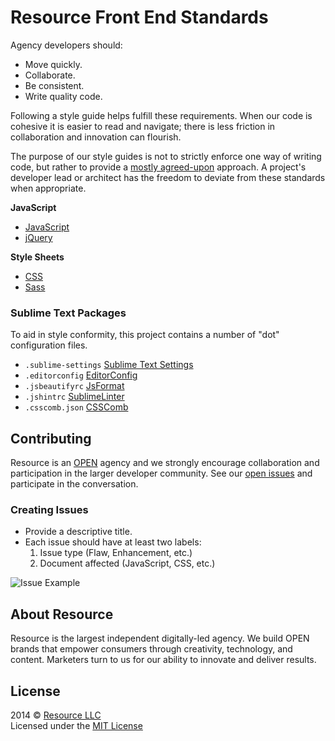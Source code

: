 # Resource Front End Standards

Agency developers should:  
- Move quickly.  
- Collaborate.  
- Be consistent.  
- Write quality code.  

Following a style guide helps fulfill these requirements. When our code is cohesive it is easier to read and navigate; there is less friction in collaboration and innovation can flourish.

The purpose of our style guides is not to strictly enforce one way of writing code, but rather to provide a [mostly agreed-upon](https://github.com/resource/Front-End-Standards/issues?direction=desc&labels=&page=1&sort=updated&state=closed) approach. A project's developer lead or architect has the freedom to deviate from these standards when appropriate.

__JavaScript__  

- [JavaScript](https://github.com/resource/Front-End-Standards/blob/master/JavaScript/JavaScript.md)
- [jQuery](https://github.com/resource/Front-End-Standards/blob/master/JavaScript/jQuery.md)

__Style Sheets__  

- [CSS](https://github.com/resource/Front-End-Standards/blob/master/Stylesheets/CSS.md)
- [Sass](https://github.com/resource/Front-End-Standards/blob/master/Stylesheets/Sass.md)


### Sublime Text Packages
To aid in style conformity, this project contains a number of "dot" configuration files.

- `.sublime-settings` [Sublime Text Settings](http://www.sublimetext.com/)
- `.editorconfig` [EditorConfig](https://sublime.wbond.net/packages/EditorConfig)
- `.jsbeautifyrc` [JsFormat](https://sublime.wbond.net/packages/JsFormat)
- `.jshintrc` [SublimeLinter](https://sublime.wbond.net/packages/SublimeLinter)
- `.csscomb.json` [CSSComb](http://csscomb.com/)


## Contributing
Resource is an [OPEN](http://www.resource.com/o-p-e-n/) agency and we strongly encourage collaboration and participation in the larger developer community. See our [open issues](https://github.com/resource/Front-End-Standards/issues?direction=desc&sort=updated&state=open) and participate in the conversation.

### Creating Issues

- Provide a descriptive title.
- Each issue should have at least two labels: 
  1. Issue type (Flaw, Enhancement, etc.)
  1. Document affected (JavaScript, CSS, etc.) 

![Issue Example](http://i.imgur.com/RSkIWwT.png)

## About Resource
Resource is the largest independent digitally-led agency. We build OPEN brands that empower consumers through creativity, technology, and content. Marketers turn to us for our ability to innovate and deliver results.


## License
2014 © [Resource LLC](http://resource.com)  
Licensed under the [MIT License](https://github.com/resource/Front-End-Standards/blob/master/LICENSE.md)
